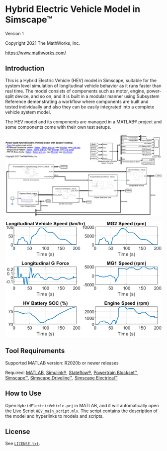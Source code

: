 # Hybrid Electric Vehicle Model in Simscape&trade;

Version 1

Copyright 2021 The MathWorks, Inc.

https://www.mathworks.com/

## Introduction

This is a Hybrid Electric Vehicle (HEV) model in Simscape,
suitable for the system level simulation of
longitudinal vehicle behavior as it runs faster than real time.
The model consists of components such as motor, engine,
power-split device, and so on,
and it is built in a modular manner using Subsystem Reference
demonstrating a workflow where components are built and tested
individually and also they can be easily integrated into
a complete vehicle system model.

The HEV model and its components are managed in
a MATLAB&reg; project and
some components come with their own test setups.

![Model Screenshot](utils/PowerSplitHEV_SpeedTracking.png)

![Plot of Simulation Result](utils/simulation_result.png)

## Tool Requirements

Supported MATLAB version: R2020b or newer releases

Required:
[MATLAB](https://www.mathworks.com/products/matlab.html),
[Simulink&reg;](https://www.mathworks.com/products/simulink.html),
[Stateflow&reg;](https://www.mathworks.com/products/stateflow.html),
[Powertrain Blockset&trade;](https://www.mathworks.com/products/powertrain.html),
[Simscape&trade;](https://www.mathworks.com/products/simscape.html),
[Simscape Driveline&trade;](https://www.mathworks.com/products/simscape-driveline.html),
[Simscape Electrical&trade;](https://www.mathworks.com/products/simscape-electrical.html)

## How to Use

Open `HybridElectricVehicle.prj` in MATLAB, and
it will automatically open the Live Script `HEV_main_script.mlx`.
The script contains the description of the model and
hyperlinks to models and scripts.

## License

See [`LICENSE.txt`](LICENSE.txt).
